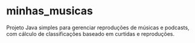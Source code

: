 # minhas_musicas
Projeto Java simples para gerenciar reproduções de músicas e podcasts, com cálculo de classificações baseado em curtidas e reproduções.

